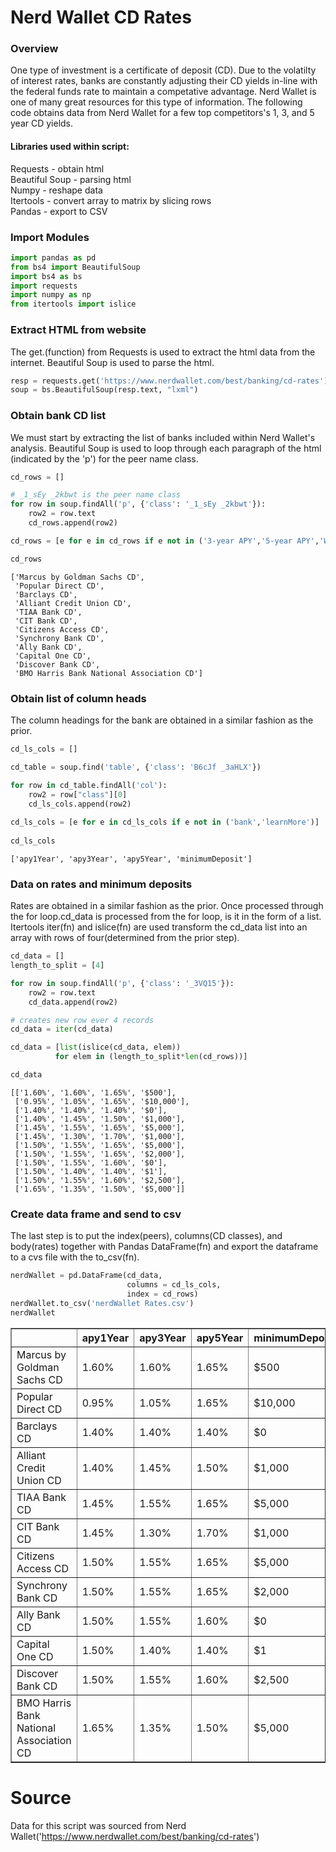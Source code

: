 # Nerd Wallet CD Rates

### Overview

One type of investment is a certificate of deposit (CD). Due to the volatilty of interest rates, banks are constantly adjusting their CD yields in-line with the federal funds rate to maintain a competative advantage. Nerd Wallet is one of many great resources for this type of information. The following code obtains data from Nerd Wallet for a few top competitors's 1, 3, and 5 year CD yields.

#### Libraries used within script:
Requests           - obtain html
<br>Beautiful Soup - parsing html
<br>Numpy          - reshape data
<br>Itertools      - convert array to matrix by slicing rows 
<br>Pandas         - export to CSV 

### Import Modules


```python
import pandas as pd
from bs4 import BeautifulSoup
import bs4 as bs
import requests 
import numpy as np
from itertools import islice
```

### Extract HTML from website

The get.(function) from Requests is used to extract the html data from the internet. Beautiful Soup is used to parse the html.


```python
resp = requests.get('https://www.nerdwallet.com/best/banking/cd-rates')
soup = bs.BeautifulSoup(resp.text, "lxml")
```

### Obtain bank CD list

We must start by extracting the list of banks included within Nerd Wallet's analysis. Beautiful Soup is used to loop through each paragraph of the html (indicated by the 'p') for the peer name class.


```python
cd_rows = []

# _1_sEy _2kbwt is the peer name class
for row in soup.findAll('p', {'class': '_1_sEy _2kbwt'}):
    row2 = row.text
    cd_rows.append(row2)

cd_rows = [e for e in cd_rows if e not in ('3-year APY','5-year APY','Why we like it')]

cd_rows
```




    ['Marcus by Goldman Sachs CD',
     'Popular Direct CD',
     'Barclays CD',
     'Alliant Credit Union CD',
     'TIAA Bank CD',
     'CIT Bank CD',
     'Citizens Access CD',
     'Synchrony Bank CD',
     'Ally Bank CD',
     'Capital One CD',
     'Discover Bank CD',
     'BMO Harris Bank National Association CD']



### Obtain list of column heads 

The column headings for the bank are obtained in a similar fashion as the prior.


```python
cd_ls_cols = []

cd_table = soup.find('table', {'class': 'B6cJf _3aHLX'})

for row in cd_table.findAll('col'):
    row2 = row["class"][0]
    cd_ls_cols.append(row2)
    
cd_ls_cols = [e for e in cd_ls_cols if e not in ('bank','learnMore')]
  
cd_ls_cols
```




    ['apy1Year', 'apy3Year', 'apy5Year', 'minimumDeposit']



### Data on rates and minimum deposits 

Rates are obtained in a similar fashion as the prior. Once processed through the for loop.cd_data is processed from the for loop, is it in the form of a list. Itertools iter(fn) and islice(fn) are used transform the cd_data list into an array with rows of four(determined from the prior step).


```python
cd_data = []
length_to_split = [4]

for row in soup.findAll('p', {'class': '_3VQ15'}):
    row2 = row.text
    cd_data.append(row2)

# creates new row ever 4 records    
cd_data = iter(cd_data) 

cd_data = [list(islice(cd_data, elem)) 
          for elem in (length_to_split*len(cd_rows))]

cd_data
```




    [['1.60%', '1.60%', '1.65%', '$500'],
     ['0.95%', '1.05%', '1.65%', '$10,000'],
     ['1.40%', '1.40%', '1.40%', '$0'],
     ['1.40%', '1.45%', '1.50%', '$1,000'],
     ['1.45%', '1.55%', '1.65%', '$5,000'],
     ['1.45%', '1.30%', '1.70%', '$1,000'],
     ['1.50%', '1.55%', '1.65%', '$5,000'],
     ['1.50%', '1.55%', '1.65%', '$2,000'],
     ['1.50%', '1.55%', '1.60%', '$0'],
     ['1.50%', '1.40%', '1.40%', '$1'],
     ['1.50%', '1.55%', '1.60%', '$2,500'],
     ['1.65%', '1.35%', '1.50%', '$5,000']]



### Create data frame and send to csv

The last step is to put the index(peers), columns(CD classes), and body(rates) together with Pandas DataFrame(fn) and export the dataframe to a cvs file with the to_csv(fn).


```python
nerdWallet = pd.DataFrame(cd_data,
                          columns = cd_ls_cols,
                          index = cd_rows)
nerdWallet.to_csv('nerdWallet Rates.csv')
nerdWallet
```




<div>
<style scoped>
    .dataframe tbody tr th:only-of-type {
        vertical-align: middle;
    }

    .dataframe tbody tr th {
        vertical-align: top;
    }

    .dataframe thead th {
        text-align: right;
    }
</style>
<table border="1" class="dataframe">
  <thead>
    <tr style="text-align: right;">
      <th></th>
      <th>apy1Year</th>
      <th>apy3Year</th>
      <th>apy5Year</th>
      <th>minimumDeposit</th>
    </tr>
  </thead>
  <tbody>
    <tr>
      <td>Marcus by Goldman Sachs CD</td>
      <td>1.60%</td>
      <td>1.60%</td>
      <td>1.65%</td>
      <td>$500</td>
    </tr>
    <tr>
      <td>Popular Direct CD</td>
      <td>0.95%</td>
      <td>1.05%</td>
      <td>1.65%</td>
      <td>$10,000</td>
    </tr>
    <tr>
      <td>Barclays CD</td>
      <td>1.40%</td>
      <td>1.40%</td>
      <td>1.40%</td>
      <td>$0</td>
    </tr>
    <tr>
      <td>Alliant Credit Union CD</td>
      <td>1.40%</td>
      <td>1.45%</td>
      <td>1.50%</td>
      <td>$1,000</td>
    </tr>
    <tr>
      <td>TIAA Bank CD</td>
      <td>1.45%</td>
      <td>1.55%</td>
      <td>1.65%</td>
      <td>$5,000</td>
    </tr>
    <tr>
      <td>CIT Bank CD</td>
      <td>1.45%</td>
      <td>1.30%</td>
      <td>1.70%</td>
      <td>$1,000</td>
    </tr>
    <tr>
      <td>Citizens Access CD</td>
      <td>1.50%</td>
      <td>1.55%</td>
      <td>1.65%</td>
      <td>$5,000</td>
    </tr>
    <tr>
      <td>Synchrony Bank CD</td>
      <td>1.50%</td>
      <td>1.55%</td>
      <td>1.65%</td>
      <td>$2,000</td>
    </tr>
    <tr>
      <td>Ally Bank CD</td>
      <td>1.50%</td>
      <td>1.55%</td>
      <td>1.60%</td>
      <td>$0</td>
    </tr>
    <tr>
      <td>Capital One CD</td>
      <td>1.50%</td>
      <td>1.40%</td>
      <td>1.40%</td>
      <td>$1</td>
    </tr>
    <tr>
      <td>Discover Bank CD</td>
      <td>1.50%</td>
      <td>1.55%</td>
      <td>1.60%</td>
      <td>$2,500</td>
    </tr>
    <tr>
      <td>BMO Harris Bank National Association CD</td>
      <td>1.65%</td>
      <td>1.35%</td>
      <td>1.50%</td>
      <td>$5,000</td>
    </tr>
  </tbody>
</table>
</div>



# Source

Data for this script was sourced from Nerd Wallet('https://www.nerdwallet.com/best/banking/cd-rates')
